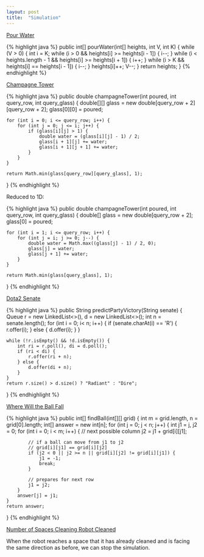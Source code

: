 ```yaml
---
layout: post
title:  "Simulation"
---
```

[Pour Water][pour-water]

{% highlight java %}
public int[] pourWater(int[] heights, int V, int K) {
    while (V > 0) {
        int i = K;
        while (i > 0 && heights[i] >= heights[i - 1]) {
            i--;
        }
        while (i < heights.length - 1 && heights[i] >= heights[i + 1]) {
            i++;
        }
        while (i > K && heights[i] == heights[i - 1]) {
            i--;
        }
        heights[i]++;
        V--;
    }
    return heights;
}
{% endhighlight %}

[Champagne Tower][champagne-tower]

{% highlight java %}
public double champagneTower(int poured, int query_row, int query_glass) {
    double[][] glass = new double[query_row + 2][query_row + 2];
    glass[0][0] = poured;

    for (int i = 0; i <= query_row; i++) {
        for (int j = 0; j <= i; j++) {
            if (glass[i][j] > 1) {
                double water = (glass[i][j] - 1) / 2;
                glass[i + 1][j] += water;
                glass[i + 1][j + 1] += water;
            }
        }
    }

    return Math.min(glass[query_row][query_glass], 1);
}
{% endhighlight %}

Reduced to 1D:

{% highlight java %}
public double champagneTower(int poured, int query_row, int query_glass) {
    double[] glass = new double[query_row + 2];
    glass[0] = poured;

    for (int i = 1; i <= query_row; i++) {
        for (int j = i; j >= 0; j--) {
            double water = Math.max((glass[j] - 1) / 2, 0);
            glass[j] = water;
            glass[j + 1] += water;
        }
    }

    return Math.min(glass[query_glass], 1);
}
{% endhighlight %}

[Dota2 Senate][dota2-senate]

{% highlight java %}
public String predictPartyVictory(String senate) {
    Queue<Integer> r = new LinkedList<>(), d = new LinkedList<>();
    int n = senate.length();
    for (int i = 0; i< n; i++) {
        if (senate.charAt(i) == 'R') {
            r.offer(i);
        } else {
            d.offer(i);
        }
    }

    while (!r.isEmpty() && !d.isEmpty()) {
        int ri = r.poll(), di = d.poll();
        if (ri < di) {
            r.offer(ri + n);
        } else {
            d.offer(di + n);
        }
    }
    return r.size() > d.size() ? "Radiant" : "Dire";
}
{% endhighlight %}

[Where Will the Ball Fall][where-will-the-ball-fall]

{% highlight java %}
public int[] findBall(int[][] grid) {
    int m = grid.length, n = grid[0].length;
    int[] answer = new int[n];
    for (int j = 0; j < n; j++) {
        int j1 = j, j2 = 0;
        for (int i = 0; i < m; i++) {
            // next possible column
            j2 = j1 + grid[i][j1];

            // if a ball can move from j1 to j2
            // grid[i][j1] == grid[i][j2]
            if (j2 < 0 || j2 >= n || grid[i][j2] != grid[i][j1]) {
                j1 = -1;
                break;
            }

            // prepares for next row
            j1 = j2;
        }
        answer[j] = j1;
    }
    return answer;
}
{% endhighlight %}

[Number of Spaces Cleaning Robot Cleaned][number-of-spaces-cleaning-robot-cleaned]

When the robot reaches a space that it has already cleaned and is facing the same direction as before, we can stop the simulation.

[champagne-tower]: https://leetcode.com/problems/champagne-tower/
[dota2-senate]: https://leetcode.com/problems/dota2-senate/
[number-of-spaces-cleaning-robot-cleaned]: https://leetcode.com/problems/number-of-spaces-cleaning-robot-cleaned/
[pour-water]: https://leetcode.com/problems/pour-water/
[where-will-the-ball-fall]: https://leetcode.com/problems/where-will-the-ball-fall/
